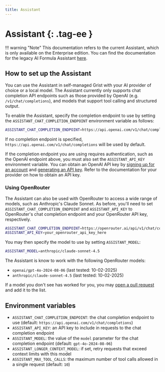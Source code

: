 ```yaml
---
title: Assistant
---
```


Assistant {: .tag-ee }
==============

!!! warning "Note"
    This documentation refers to the current Assistant, which is only available on the Enterprise edition. You can find the documentation for the legacy AI Formula Assistant [here](ai-assistant-legacy.md).

## How to set up the Assistant

You can use the Assistant in self-managed Grist with your AI provider of choice or a local model. The Assistant currently only supports chat completion API endpoints such as those provided by OpenAI (e.g. `/v1/chat/completions`), and models that support tool calling and structured output.

To enable the Assistant, specify the completion endpoint to use by setting the `ASSISTANT_CHAT_COMPLETION_ENDPOINT` environment variable as follows:

```sh
ASSISTANT_CHAT_COMPLETION_ENDPOINT=https://api.openai.com/v1/chat/completions
```

If no completion endpoint is specified, `https://api.openai.com/v1/chat/completions` will be used by default.

If the completion endpoint you are using requires authentication, such as the OpenAI endpoint above, you must also set the `ASSISTANT_API_KEY` environment variable. You can obtain an OpenAI API key by [signing up for an account](https://auth.openai.com/create-account) and [generating an API key](https://platform.openai.com/api-keys). Refer to the documentation for your provider on how to obtain an API key.

### Using OpenRouter

The Assistant can also be used with OpenRouter to access a wide range of models, such as Anthropic's Claude Sonnet. As before, you'll need to set `ASSISTANT_CHAT_COMPLETION_ENDPOINT` and `ASSISTANT_API_KEY` to OpenRouter's chat completion
endpoint and your OpenRouter API key, respectively.

```sh
ASSISTANT_CHAT_COMPLETION_ENDPOINT=https://openrouter.ai/api/v1/chat/completions
ASSISTANT_API_KEY=your_openrouter_api_key_here
```

You may then specify the model to use by setting `ASSISTANT_MODEL`:

```sh
ASSISTANT_MODEL=anthropic/claude-sonnet-4.5
```

The Assistant is know to work with the following OpenRouter models:

 * `openai/gpt-4o-2024-08-06` (last tested: 10-02-2025)
 * `anthropic/claude-sonnet-4.5` (last tested: 10-02-2025)

If a model you don't see has worked for you, you may [open a pull request](https://github.com/gristlabs/grist-help/edit/master/help/en/docs/install/assistant.md) and add it to the list.

## Environment variables

 * `ASSISTANT_CHAT_COMPLETION_ENDPOINT`: the chat completion endpoint to use (default: `https://api.openai.com/v1/chat/completions`)
 * `ASSISTANT_API_KEY`: an API key to include in requests to the chat completion endpoint
 * `ASSISTANT_MODEL`: the value of the `model` parameter for the chat completion endpoint (default: `gpt-4o-2024-08-06`)
 * `ASSISTANT_LONGER_CONTEXT_MODEL`: if set, retry requests that exceed context limits with this model
 * `ASSISTANT_MAX_TOOL_CALLS`: the maximum number of tool calls allowed in a single request (default: `10`)
